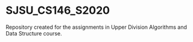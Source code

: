 # SJSU_CS146_S2020
Repository created for the assignments in Upper Division Algorithms and Data Structure course.
